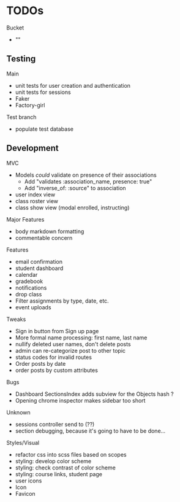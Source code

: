 # TODOs

Bucket
* ""

## Testing
Main
* unit tests for user creation and authentication
* unit tests for sessions
* Faker
* Factory-girl

Test branch
* populate test database

## Development
MVC
* Models *could* validate on presence of their associations
  * Add "validates :association_name, presence: true"
  * Add "inverse_of: :source" to association
* user index view
* class roster view
* class show view (modal enrolled, instructing)

Major Features
* body markdown formatting
* commentable concern

Features
* email confirmation
* student dashboard
* calendar
* gradebook
* notifications
* drop class
* Filter assignments by type, date, etc.
* event uploads

Tweaks
* Sign in button from Sign up page
* More formal name processing: first name, last name
* nullify deleted user names, don't delete posts
* admin can re-categorize post to other topic
* status codes for invalid routes
* Order posts by date
* order posts by custom attributes

Bugs
* Dashboard SectionsIndex adds subview for the Objects hash ? 
* Opening chrome inspector makes sidebar too short

Unknown
* sessions controller send to (??)
* section debugging, because it's going to have to be done...


Styles/Visual
* refactor css into scss files based on scopes
* styling: develop color scheme
* styling: check contrast of color scheme
* styling: course links, student page
* user icons
* Icon
* Favicon
